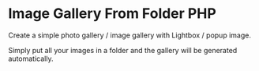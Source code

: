 # Image Gallery From Folder PHP

Create a simple photo gallery / image gallery with Lightbox / popup image. 

Simply put all your images in a folder and the gallery will be generated automatically.
